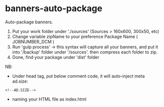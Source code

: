 # banners-auto-package
Auto-package banners. 
1. Put your work folder under './sources' (Sources > 160x600, 300x50, etc) 
2. Change variable zipName to your preference Package Name ( JOBNUMBER_DCM ) 
3. Run 'gulp process' -> this syntax will capture all your banners, and put it into '/backup' folder under '/sources'. then compress each folder to zip. 
4. Done, find your package under 'dist' folder


NB:
* Under head tag, put below comment code, it will auto-inject meta ad.size:
```
<!--AD.SIZE-->
```
* naming your HTML file as index.html
